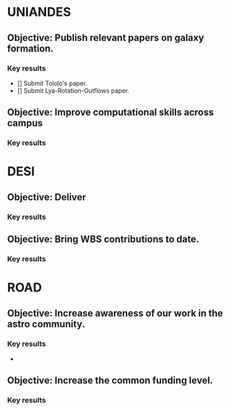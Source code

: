 # UNIANDES

## Objective: Publish relevant papers on galaxy formation.
### Key results
* [] Submit Tololo's paper.
* [] Submit Lya-Rotation-Outflows paper.

## Objective: Improve computational skills across campus
### Key results

# DESI

## Objective: Deliver  
### Key results

## Objective: Bring WBS contributions to date.
### Key results

# ROAD

## Objective: Increase awareness of our work in the astro community.
### Key results
* 

## Objective: Increase the common funding level.
### Key results
 
   
